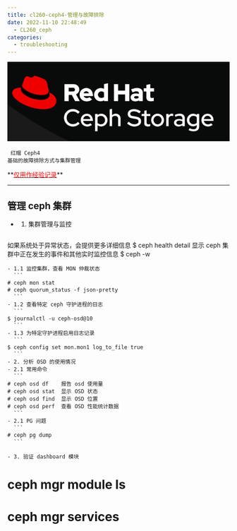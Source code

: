 ```yaml
---
title: cl260-ceph4-管理与故障排除
date: 2022-11-10 22:48:49
  - CL260_ceph
categories:
  - troubleshooting
---
```


![22-812-g1](/images/22812/1.png)
<html><pre><code> 红帽 Ceph4 
基础的故障排除方式与集群管理 </code></pre></html>
**<u><font color=red>仅用作经验记录</font></u>**
<!-- more -->

---
## 管理 ceph 集群
- 1. 集群管理与监控
  ```
如果系统处于异常状态，会提供更多详细信息
$ ceph health detail
显示 ceph 集群中正在发生的事件和其他实时监控信息
$ ceph -w
  ```
  - 1.1 监控集群，查看 MON 仲裁状态
    ```
# ceph mon stat
# ceph quorum_status -f json-pretty
	```
  - 1.2 查看特定 ceph 守护进程的日志
    ```
$ journalctl -u ceph-osd@10
	```
  - 1.3 为特定守护进程启用日志记录
    ```
$ ceph config set mon.mon1 log_to_file true
	```
- 2. 分析 OSD 的使用情况
  - 2.1 常用命令
    ```
# ceph osd df    报告 osd 使用量
# ceph osd stat  显示 OSD 状态
# ceph osd find  显示 OSD 位置
# ceph osd perf  查看 OSD 性能统计数据
	```
  - 2.1 PG 问题
    ```
# ceph pg dump 
	```

- 3. 验证 dashboard 模块
  ```
# ceph mgr module ls
# ceph mgr services
  ```
